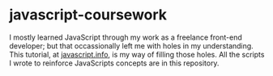 # javascript-coursework
I mostly learned JavaScript through my work as a freelance front-end developer; but that occassionally left me with holes in my understanding. This tutorial, at [javascript.info](https://javascript.info/), is my way of filling those holes. All the scripts I wrote to reinforce JavaScripts concepts are in this repository. 
